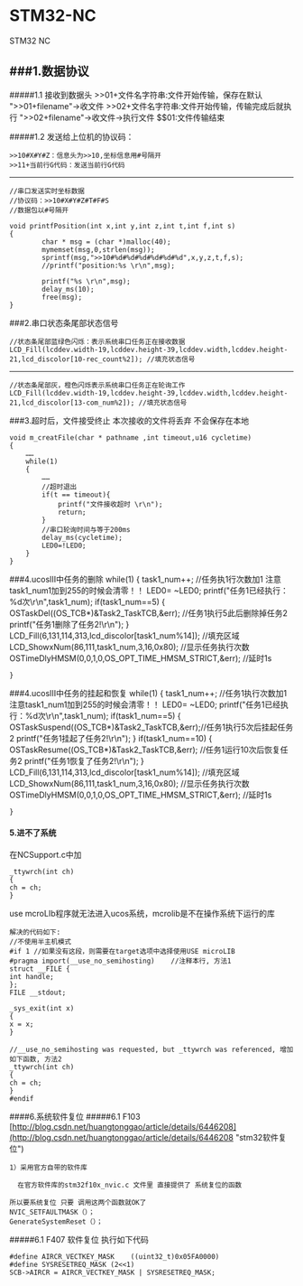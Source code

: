# STM32-NC
STM32 NC


###1.数据协议
---
#####1.1 接收到数据头
 	>>01+文件名字符串:文件开始传输，保存在默认
 		">>01+filename"->收文件
 	>>02+文件名字符串:文件开始传输，传输完成后就执行
 		">>02+filename"->收文件->执行文件
 	$$01:文件传输结束

#####1.2 发送给上位机的协议码：

	>>10#X#Y#Z：信息头为>>10,坐标信息用#号隔开
	>>11+当前行G代码：发送当前行G代码
	
---
	//串口发送实时坐标数据
	//协议码：>>10#X#Y#Z#T#F#S
	//数据包以#号隔开
	
	void printfPosition(int x,int y,int z,int t,int f,int s)
	{
			char * msg = (char *)malloc(40);
			mymemset(msg,0,strlen(msg));
			sprintf(msg,">>10#%d#%d#%d#%d#%d#%d",x,y,z,t,f,s);
			//printf("position:%s \r\n",msg);
		
			printf("%s \r\n",msg);
			delay_ms(10);
			free(msg);
	}




###2.串口状态条尾部状态信号

	//状态条尾部蓝绿色闪烁：表示系统串口任务正在接收数据
	LCD_Fill(lcddev.width-19,lcddev.height-39,lcddev.width,lcddev.height-21,lcd_discolor[10-rec_count%2]); //填充状态信号

---
	//状态条尾部灰，橙色闪烁表示系统串口任务正在轮询工作
	LCD_Fill(lcddev.width-19,lcddev.height-39,lcddev.width,lcddev.height-21,lcd_discolor[13-com_num%2]); //填充状态信号
	
###3.超时后，文件接受终止
本次接收的文件将丢弃 不会保存在本地

	void m_creatFile(char * pathname ,int timeout,u16 cycletime)
	{
		……
		while(1)
		{
			……
			//超时退出
			if(t == timeout){
				printf("文件接收超时 \r\n");
				return;
			}
			//串口轮询时间与等于200ms
			delay_ms(cycletime);		 			   
			LED0=!LED0;
		} 
	}

###4.ucosIII中任务的删除
	while(1)
	{
		task1_num++;	//任务执1行次数加1 注意task1_num1加到255的时候会清零！！
		LED0= ~LED0;
		printf("任务1已经执行：%d次\r\n",task1_num);
		if(task1_num==5) 
		{
			OSTaskDel((OS_TCB*)&Task2_TaskTCB,&err);	//任务1执行5此后删除掉任务2
			printf("任务1删除了任务2!\r\n");
		}
		LCD_Fill(6,131,114,313,lcd_discolor[task1_num%14]); //填充区域
		LCD_ShowxNum(86,111,task1_num,3,16,0x80);	//显示任务执行次数
		OSTimeDlyHMSM(0,0,1,0,OS_OPT_TIME_HMSM_STRICT,&err); //延时1s
		
	}

###4.ucosIII中任务的挂起和恢复
	while(1)
	{
		task1_num++;	//任务1执行次数加1 注意task1_num1加到255的时候会清零！！
		LED0= ~LED0;
		printf("任务1已经执行：%d次\r\n",task1_num);
		if(task1_num==5) 
		{
			OSTaskSuspend((OS_TCB*)&Task2_TaskTCB,&err);//任务1执行5次后挂起任务2
			printf("任务1挂起了任务2!\r\n");
		}
		if(task1_num==10) 
		{
			OSTaskResume((OS_TCB*)&Task2_TaskTCB,&err);	//任务1运行10次后恢复任务2
			printf("任务1恢复了任务2!\r\n");
		}
		LCD_Fill(6,131,114,313,lcd_discolor[task1_num%14]); //填充区域
		LCD_ShowxNum(86,111,task1_num,3,16,0x80);	//显示任务执行次数
		OSTimeDlyHMSM(0,0,1,0,OS_OPT_TIME_HMSM_STRICT,&err); //延时1s
		
	}

#### 5.进不了系统
在NCSupport.c中加

	_ttywrch(int ch)
	{
	ch = ch;
	}
use mcroLIb程序就无法进入ucos系统，mcrolib是不在操作系统下运行的库

	解决的代码如下: 
	//不使用半主机模式
	#if 1 //如果没有这段，则需要在target选项中选择使用USE microLIB
	#pragma import(__use_no_semihosting)    //注释本行, 方法1
	struct __FILE {
	int handle;
	};
	FILE __stdout;
	
	_sys_exit(int x)
	{
	x = x;
	}
	
	//__use_no_semihosting was requested, but _ttywrch was referenced, 增加如下函数, 方法2
	_ttywrch(int ch)
	{
	ch = ch;
	}
	#endif

####6.系统软件复位
#####6.1 F103
[http://blog.csdn.net/huangtonggao/article/details/6446208](http://blog.csdn.net/huangtonggao/article/details/6446208 "stm32软件复位")
	
	1）采用官方自带的软件库
	 
	  在官方软件库的stm32f10x_nvic.c 文件里 直接提供了 系统复位的函数
	 
	所以要系统复位 只要 调用这两个函数就OK了
	NVIC_SETFAULTMASK（）；
	GenerateSystemReset（）；

#####6.1 F407 软件复位
执行如下代码

	#define AIRCR_VECTKEY_MASK    ((uint32_t)0x05FA0000)
	#define SYSRESETREQ_MASK (2<<1)
	SCB->AIRCR = AIRCR_VECTKEY_MASK | SYSRESETREQ_MASK;